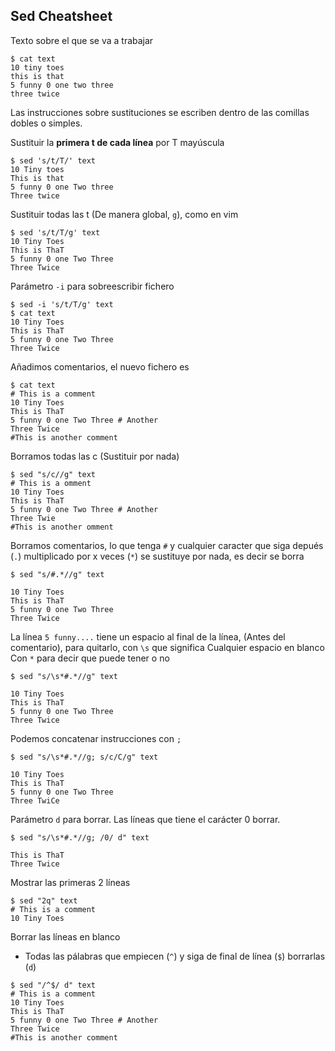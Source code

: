 ## Sed Cheatsheet

Texto sobre el que se va a trabajar
```
$ cat text
10 tiny toes
this is that
5 funny 0 one two three
three twice
```

Las instrucciones sobre sustituciones se escriben dentro de las comillas dobles o simples.

Sustituir la __primera t de cada línea__ por T mayúscula
```
$ sed 's/t/T/' text 
10 Tiny toes
This is that
5 funny 0 one Two three
Three twice
```

Sustituir todas las t (De manera global, `g`), como en vim
```
$ sed 's/t/T/g' text 
10 Tiny Toes
This is ThaT
5 funny 0 one Two Three
Three Twice
```

Parámetro `-i` para sobreescribir fichero
```
$ sed -i 's/t/T/g' text 
$ cat text 
10 Tiny Toes
This is ThaT
5 funny 0 one Two Three
Three Twice
```

Añadimos comentarios, el nuevo fichero es
```
$ cat text
# This is a comment
10 Tiny Toes
This is ThaT
5 funny 0 one Two Three # Another
Three Twice
#This is another comment
```

Borramos todas las c (Sustituir por nada)
```
$ sed "s/c//g" text
# This is a omment
10 Tiny Toes
This is ThaT
5 funny 0 one Two Three # Another
Three Twie
#This is another omment
```

Borramos comentarios, lo que tenga `#` y cualquier caracter que siga depués (`.`) multiplicado por x veces (`*`) se sustituye por nada, es decir se borra

```
$ sed "s/#.*//g" text 

10 Tiny Toes
This is ThaT
5 funny 0 one Two Three 
Three Twice
```

La línea `5 funny....` tiene un espacio al final de la línea, (Antes del comentario), para quitarlo, con `\s` que significa Cualquier espacio en blanco
<br>Con `*` para decir que puede tener o no
```
$ sed "s/\s*#.*//g" text 

10 Tiny Toes
This is ThaT
5 funny 0 one Two Three
Three Twice
```

Podemos concatenar instrucciones con `;`
```
$ sed "s/\s*#.*//g; s/c/C/g" text 

10 Tiny Toes
This is ThaT
5 funny 0 one Two Three
Three TwiCe
```

Parámetro `d` para borrar. Las líneas que tiene el carácter 0 borrar.
```
$ sed "s/\s*#.*//g; /0/ d" text 

This is ThaT
Three Twice
```

Mostrar las primeras 2 líneas
```
$ sed "2q" text 
# This is a comment
10 Tiny Toes
```

Borrar las líneas en blanco
- Todas las pálabras que empiecen (`^`) y siga de final de línea (`$`) borrarlas (`d`)
```
$ sed "/^$/ d" text 
# This is a comment
10 Tiny Toes
This is ThaT
5 funny 0 one Two Three # Another
Three Twice
#This is another comment
```

